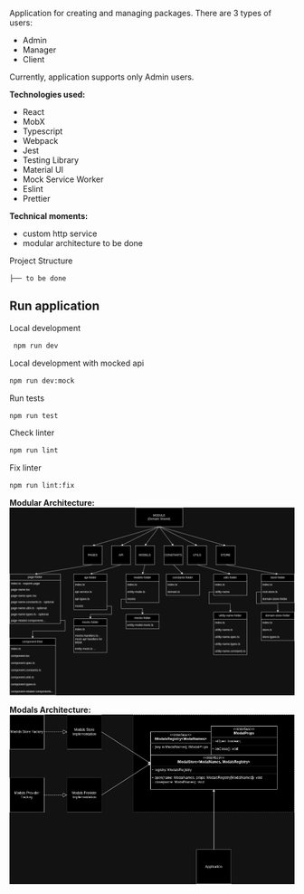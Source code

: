 Application for creating and managing packages.
There are 3 types of users:
- Admin
- Manager
- Client

Currently, application supports only Admin users.

**Technologies used:**
- React
- MobX
- Typescript
- Webpack
- Jest
- Testing Library
- Material UI
- Mock Service Worker
- Eslint
- Prettier

**Technical moments:**
- custom http service
- modular architecture to be done

Project Structure
```
├── to be done
```

## Run application

Local development
```bash 
 npm run dev
```

Local development with mocked api
```bash 
npm run dev:mock
```

Run tests
```bash 
npm run test
```

Check linter
```bash 
npm run lint
```

Fix linter 
```bash 
npm run lint:fix
```

**Modular Architecture:**
![Modular Architecture](docs/modular-architecture-preview.drawio.png)

**Modals Architecture:**
![Modals Architecture](docs/modals-architecture-preview.drawio.png)
